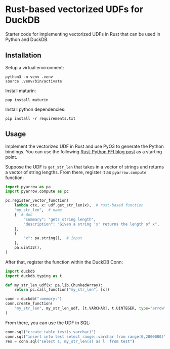 # Rust-based vectorized UDFs for DuckDB

Starter code for implementing vectorized UDFs in Rust that can be used in Python
and DuckDB.

## Installation

Setup a virtual environment:

```
python3 -m venv .venv
source .venv/bin/activate
```

Install maturin:

```
pup install maturin
```

Install python dependencies:

```
pip install -r requirements.txt
```

## Usage

Implement the vectorized UDF in Rust and use PyO3 to generate the Python
bindings. You can use the following
[Rust-Python FFI blog post](https://dora.carsmos.ai/blog/rust-python/) as a
starting point.

Suppose the UDF is `get_str_len` that takes in a vector of strings and returns a
vector of string lengths. From there, register it as `pyarrow.compute` function:

```python
import pyarrow as pa
import pyarrow.compute as pc

pc.register_vector_function(
    lambda ctx, x: udf.get_str_len(x),  # rust-based function
    "my_str_len",  # name
    {  # doc
        "summary": "gets string length",
        "description": "Given a string 'x' returns the length of x",
    },
    {
        "x": pa.string(),  # input
    },
    pa.uint32(),
)
```

After that, register the function within the DuckDB Conn:

```python
import duckdb
import duckdb.typing as t

def my_str_len_udf(x: pa.lib.ChunkedArray):
    return pc.call_function("my_str_len", [x])

conn = duckdb(":memory:")
conn.create_function(
    "my_str_len", my_str_len_udf, [t.VARCHAR], t.UINTEGER, type="arrow"
)
```

From there, you can use the UDF in SQL:

```python
conn.sql("create table test(s varchar)")
conn.sql("insert into test select range::varchar from range(0,2000000)")
res = conn.sql("select s, my_str_len(s) as l  from test")
```
